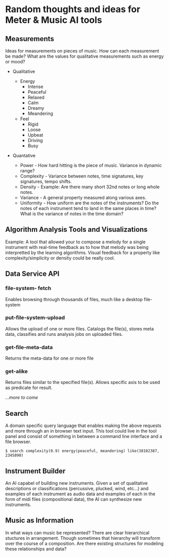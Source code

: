 # Random thoughts and ideas for Meter & Music AI tools

## Measurements
Ideas for measurements on pieces of music. How can each measurement be made? What are the values for qualitative measurements such as energy or mood?
* Qualitative
    * Energy
        * Intense
        * Peaceful
        * Relaxed
        * Calm
        * Dreamy
        * Meandering
    * Feel
        * Rigid
        * Loose
        * Upbeat
        * Driving
        * Busy

* Quantative 
    * Power - How hard hitting is the piece of music. Variance in dynamic range?
    * Complexity - Variance between notes, time signatures, key signatures, tempo shifts.
    * Density - Example: Are there many short 32nd notes or long whole notes.
    * Variance - A general property measured along various axes.
    * Uniformity - How uniform are the notes of the instruments? Do the notes of each instrument tend to land in the same places in time? What is the variance of notes in the time domain?

## Algorithm Analysis Tools and Visualizations
Example: A tool that allowed your to compose a melody for a single instrument with real-time feedback as to how that melody was being interpretted by the learning algorithms. Visual feedback for a property like complexity/simplicity or density could be really cool.


## Data Service API
### file-system- fetch
Enables browsing through thousands of files, much like a desktop file-system

### put-file-system-upload
Allows the upload of one or more files. Catalogs the file(s), stores meta data, classifies and runs analysis jobs on uploaded files.

### get-file-meta-data
Returns the meta-data for one or more file

### get-alike
Returns files similar to the specified file(s). Allows specific axis to be used as predicate for result.

*...more to come*

## Search
A domain specific query language that enables making the above requests and more through an in browser text input. This tool could live in the tool panel and consist of something in between a command line interface and a file browser. 

```
$ search complexity(0.9) energy(peaceful, meandering) like(38182387, 2345890)
```


## Instrument Builder
An AI capabel of building new instruments. Given a set of qualitative descriptions or classifications (percussive, plucked, wind, etc...) and examples of each instrument as audio data and examples of each in the form of midi files (compositional data), the AI can synthesize new instruments.

## Music as Information
In what ways can music be represented? There are clear hierarchical stuctures in arrangement. Though sometimes that hierarchy will transform over the course of a composition. Are there existing structures for modeling these relationships and data?


